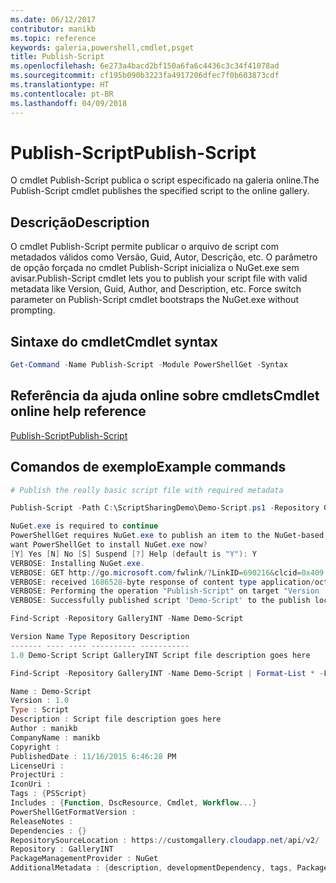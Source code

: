 ```yaml
---
ms.date: 06/12/2017
contributor: manikb
ms.topic: reference
keywords: galeria,powershell,cmdlet,psget
title: Publish-Script
ms.openlocfilehash: 6e273a4bacd2bf150a6fa6c4436c3c34f41078ad
ms.sourcegitcommit: cf195b090b3223fa4917206dfec7f0b603873cdf
ms.translationtype: HT
ms.contentlocale: pt-BR
ms.lasthandoff: 04/09/2018
---
```

# <a name="publish-script"></a><span data-ttu-id="f7ea7-103">Publish-Script</span><span class="sxs-lookup"><span data-stu-id="f7ea7-103">Publish-Script</span></span>

<span data-ttu-id="f7ea7-104">O cmdlet Publish-Script publica o script especificado na galeria online.</span><span class="sxs-lookup"><span data-stu-id="f7ea7-104">The Publish-Script cmdlet publishes the specified script to the online gallery.</span></span>

## <a name="description"></a><span data-ttu-id="f7ea7-105">Descrição</span><span class="sxs-lookup"><span data-stu-id="f7ea7-105">Description</span></span>

<span data-ttu-id="f7ea7-106">O cmdlet Publish-Script permite publicar o arquivo de script com metadados válidos como Versão, Guid, Autor, Descrição, etc. O parâmetro de opção forçada no cmdlet Publish-Script inicializa o NuGet.exe sem avisar.</span><span class="sxs-lookup"><span data-stu-id="f7ea7-106">Publish-Script cmdlet lets you to publish your script file with valid metadata like Version, Guid, Author, and Description, etc. Force switch parameter on Publish-Script cmdlet bootstraps the NuGet.exe without prompting.</span></span>

## <a name="cmdlet-syntax"></a><span data-ttu-id="f7ea7-107">Sintaxe do cmdlet</span><span class="sxs-lookup"><span data-stu-id="f7ea7-107">Cmdlet syntax</span></span>

```powershell
Get-Command -Name Publish-Script -Module PowerShellGet -Syntax
```

## <a name="cmdlet-online-help-reference"></a><span data-ttu-id="f7ea7-108">Referência da ajuda online sobre cmdlets</span><span class="sxs-lookup"><span data-stu-id="f7ea7-108">Cmdlet online help reference</span></span>

[<span data-ttu-id="f7ea7-109">Publish-Script</span><span class="sxs-lookup"><span data-stu-id="f7ea7-109">Publish-Script</span></span>](http://go.microsoft.com/fwlink/?LinkId=619788)

## <a name="example-commands"></a><span data-ttu-id="f7ea7-110">Comandos de exemplo</span><span class="sxs-lookup"><span data-stu-id="f7ea7-110">Example commands</span></span>

```powershell
# Publish the really basic script file with required metadata

Publish-Script -Path C:\ScriptSharingDemo\Demo-Script.ps1 -Repository GalleryINT -NuGetApiKey cad91af7-a49c-4026-9570-a4c16564e785 -Verbose

NuGet.exe is required to continue
PowerShellGet requires NuGet.exe to publish an item to the NuGet-based repositories. NuGet.exe must be available under one of the paths specified in PATH environment variable value. Do you
want PowerShellGet to install NuGet.exe now?
[Y] Yes [N] No [S] Suspend [?] Help (default is "Y"): Y
VERBOSE: Installing NuGet.exe.
VERBOSE: GET http://go.microsoft.com/fwlink/?LinkID=690216&clcid=0x409 with 0-byte payload
VERBOSE: received 1686528-byte response of content type application/octet-stream
VERBOSE: Performing the operation "Publish-Script" on target "Version '1.0' of script 'Demo-Script'".
VERBOSE: Successfully published script 'Demo-Script' to the publish location 'https://customgallery.cloudapp.net/api/v2/package/'. Please allow few minutes for 'Demo-Script' to show up in the search results.

Find-Script -Repository GalleryINT -Name Demo-Script

Version Name Type Repository Description
------- ---- ---- ---------- -----------
1.0 Demo-Script Script GalleryINT Script file description goes here

Find-Script -Repository GalleryINT -Name Demo-Script | Format-List * -Force

Name : Demo-Script
Version : 1.0
Type : Script
Description : Script file description goes here
Author : manikb
CompanyName : manikb
Copyright :
PublishedDate : 11/16/2015 6:46:28 PM
LicenseUri :
ProjectUri :
IconUri :
Tags : {PSScript}
Includes : {Function, DscResource, Cmdlet, Workflow...}
PowerShellGetFormatVersion :
ReleaseNotes :
Dependencies : {}
RepositorySourceLocation : https://customgallery.cloudapp.net/api/v2/
Repository : GalleryINT
PackageManagementProvider : NuGet
AdditionalMetadata : {description, developmentDependency, tags, PackageManagementProvider...}

```